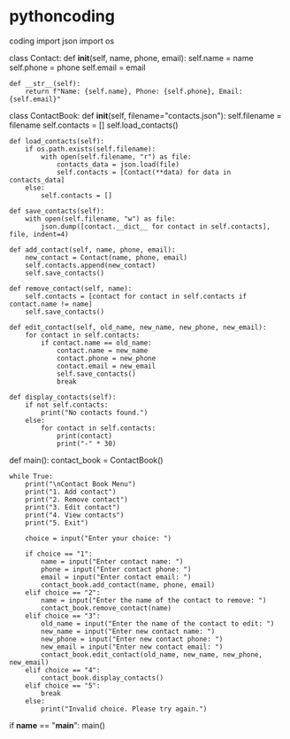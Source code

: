 # pythoncoding
coding
import json
import os

class Contact:
    def __init__(self, name, phone, email):
        self.name = name
        self.phone = phone
        self.email = email

    def __str__(self):
        return f"Name: {self.name}, Phone: {self.phone}, Email: {self.email}"

class ContactBook:
    def __init__(self, filename="contacts.json"):
        self.filename = filename
        self.contacts = []
        self.load_contacts()

    def load_contacts(self):
        if os.path.exists(self.filename):
            with open(self.filename, "r") as file:
                contacts_data = json.load(file)
                self.contacts = [Contact(**data) for data in contacts_data]
        else:
            self.contacts = []

    def save_contacts(self):
        with open(self.filename, "w") as file:
            json.dump([contact.__dict__ for contact in self.contacts], file, indent=4)

    def add_contact(self, name, phone, email):
        new_contact = Contact(name, phone, email)
        self.contacts.append(new_contact)
        self.save_contacts()

    def remove_contact(self, name):
        self.contacts = [contact for contact in self.contacts if contact.name != name]
        self.save_contacts()

    def edit_contact(self, old_name, new_name, new_phone, new_email):
        for contact in self.contacts:
            if contact.name == old_name:
                contact.name = new_name
                contact.phone = new_phone
                contact.email = new_email
                self.save_contacts()
                break

    def display_contacts(self):
        if not self.contacts:
            print("No contacts found.")
        else:
            for contact in self.contacts:
                print(contact)
                print("-" * 30)

def main():
    contact_book = ContactBook()

    while True:
        print("\nContact Book Menu")
        print("1. Add contact")
        print("2. Remove contact")
        print("3. Edit contact")
        print("4. View contacts")
        print("5. Exit")

        choice = input("Enter your choice: ")

        if choice == "1":
            name = input("Enter contact name: ")
            phone = input("Enter contact phone: ")
            email = input("Enter contact email: ")
            contact_book.add_contact(name, phone, email)
        elif choice == "2":
            name = input("Enter the name of the contact to remove: ")
            contact_book.remove_contact(name)
        elif choice == "3":
            old_name = input("Enter the name of the contact to edit: ")
            new_name = input("Enter new contact name: ")
            new_phone = input("Enter new contact phone: ")
            new_email = input("Enter new contact email: ")
            contact_book.edit_contact(old_name, new_name, new_phone, new_email)
        elif choice == "4":
            contact_book.display_contacts()
        elif choice == "5":
            break
        else:
            print("Invalid choice. Please try again.")

if __name__ == "__main__":
    main()
